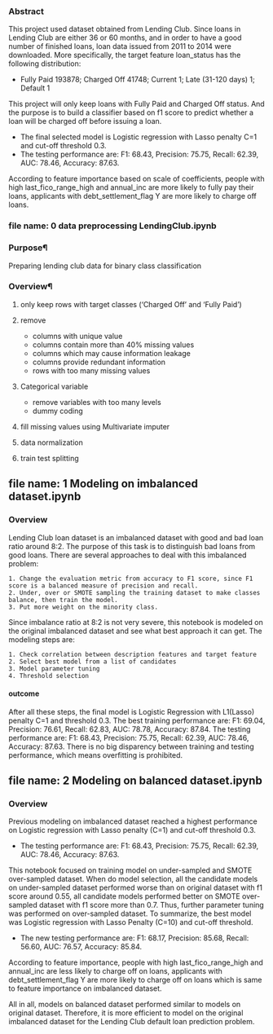 ### Abstract 

This project used dataset obtained from Lending Club. Since loans in Lending Club are either 36 or 60 months, and in order to have a good number of finished loans, loan data issued from 2011 to 2014 were downloaded. More specifically, the target feature loan_status has the following distribution:

* Fully Paid 193878; Charged Off 41748; Current  1; Late (31-120 days) 1; Default 1

This project will only keep loans with Fully Paid and Charged Off status. And the purpose is to build a classifier based on f1 score to predict whether a loan will be charged off before issuing a loan. 

* The final selected model is Logistic regression with Lasso penalty C=1 and cut-off threshold 0.3.
* The testing performance are: F1: 68.43, Precision: 75.75, Recall: 62.39, AUC: 78.46, Accuracy: 87.63. 

According to feature importance based on scale of coefficients, people with high last_fico_range_high and annual_inc are more likely to fully pay their loans, applicants with debt_settlement_flag Y are more likely to charge off loans.


### file name: 0 data preprocessing LendingClub.ipynb

### Purpose¶
Preparing lending club data for binary class classification

### Overview¶
1. only keep rows with target classes (‘Charged Off’ and ‘Fully Paid’)

2. remove 
    
    * columns with unique value
    * columns contain more than 40% missing values
    * columns which may cause information leakage
    * columns provide redundant information
    * rows with too many missing values
    
3. Categorical variable
    * remove variables with too many levels
    * dummy coding
    
4. fill missing values using Multivariate imputer

5. data normalization

6. train test splitting 

## file name: 1 Modeling on imbalanced dataset.ipynb
### Overview
Lending Club loan dataset is an imbalanced dataset with good and bad loan ratio around 8:2. The purpose of this task is to distinguish bad loans from good loans. There are several approaches to deal with this imbalanced problem:

    1. Change the evaluation metric from accuracy to F1 score, since F1 score is a balanced measure of precision and recall. 
    2. Under, over or SMOTE sampling the training dataset to make classes balance, then train the model.
    3. Put more weight on the minority class.

Since imbalance ratio at 8:2 is not very severe, this notebook is modeled on the original imbalanced dataset and see what best approach it can get. The modeling steps are:

    1. Check correlation between description features and target feature
    2. Select best model from a list of candidates
    3. Model parameter tuning
    4. Threshold selection
#### outcome 
After all these steps, the final model is Logistic Regression with L1(Lasso) penalty C=1 and threshold 0.3. The best training performance are: F1: 69.04, Precision: 76.61, Recall: 62.83, AUC: 78.78, Accuracy: 87.84. The testing performance are: F1: 68.43, Precision: 75.75, Recall: 62.39, AUC: 78.46, Accuracy: 87.63. There is no big disparency between training and testing performance, which means overfitting is prohibited. 


## file name: 2 Modeling on balanced dataset.ipynb

### Overview
Previous modeling on imbalanced dataset reached a highest performance on Logistic regression with Lasso penalty (C=1) and cut-off threshold 0.3. 

 * The testing performance are: F1: 68.43, Precision: 75.75, Recall: 62.39, AUC: 78.46, Accuracy: 87.63. 

This notebook focused on training model on under-sampled and SMOTE over-sampled dataset. When do model selection, all the candidate models on under-sampled dataset performed worse than on original dataset with f1 score around 0.55, all candidate models performed better on SMOTE over-sampled dataset with f1 score more than 0.7. Thus, further parameter tuning was performed on over-sampled dataset. To summarize, the best model was Logistic regression with Lasso Penalty (C=10) and cut-off threshold. 

 * The new testing performance are: F1:  68.17, Precision: 85.68, Recall: 56.60, AUC: 76.57, Accuracy: 85.84.
 
According to feature importance, people with high last_fico_range_high and annual_inc are less likely to charge off on loans, applicants with debt_settlement_flag Y are more likely to charge off on loans which is same to feature importance on imbalanced dataset. 

All in all, models on balanced dataset performed similar to models on original dataset. Therefore, it is more efficient to model on the original imbalanced dataset for the Lending Club default loan prediction problem. 

